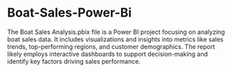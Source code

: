 # Boat-Sales-Power-Bi

The Boat Sales Analysis.pbix file is a Power BI project focusing on analyzing boat sales data. It includes visualizations and insights into metrics like sales trends, top-performing regions, and customer demographics. The report likely employs interactive dashboards to support decision-making and identify key factors driving sales performance.
